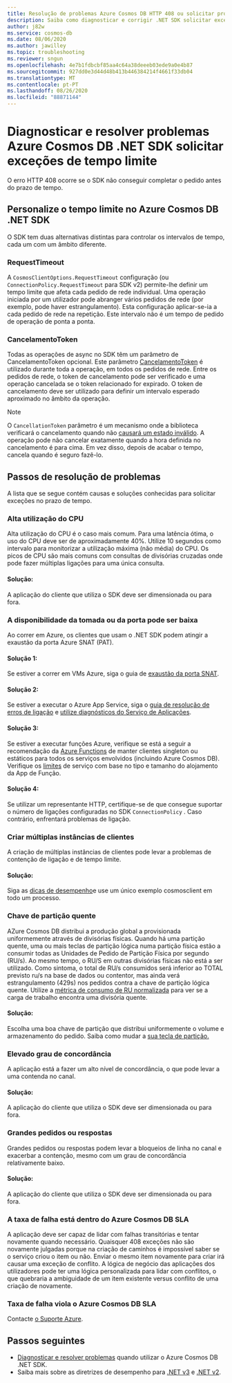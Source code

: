 ```yaml
---
title: Resolução de problemas Azure Cosmos DB HTTP 408 ou solicitar problemas de timeout com o .NET SDK
description: Saiba como diagnosticar e corrigir .NET SDK solicitar exceções de tempo limite.
author: j82w
ms.service: cosmos-db
ms.date: 08/06/2020
ms.author: jawilley
ms.topic: troubleshooting
ms.reviewer: sngun
ms.openlocfilehash: 4e7b1fdbcbf85aa4c64a38deeeb03ede9a0e4b87
ms.sourcegitcommit: 927dd0e3d44d48b413b446384214f4661f33db04
ms.translationtype: MT
ms.contentlocale: pt-PT
ms.lasthandoff: 08/26/2020
ms.locfileid: "88871144"
---
```

# <a name="diagnose-and-troubleshoot-azure-cosmos-db-net-sdk-request-timeout-exceptions"></a>Diagnosticar e resolver problemas Azure Cosmos DB .NET SDK solicitar exceções de tempo limite
O erro HTTP 408 ocorre se o SDK não conseguir completar o pedido antes do prazo de tempo.

## <a name="customize-the-timeout-on-the-azure-cosmos-db-net-sdk"></a>Personalize o tempo limite no Azure Cosmos DB .NET SDK

O SDK tem duas alternativas distintas para controlar os intervalos de tempo, cada um com um âmbito diferente.

### <a name="requesttimeout"></a>RequestTimeout

A `CosmosClientOptions.RequestTimeout` configuração (ou `ConnectionPolicy.RequestTimeout` para SDK v2) permite-lhe definir um tempo limite que afeta cada pedido de rede individual. Uma operação iniciada por um utilizador pode abranger vários pedidos de rede (por exemplo, pode haver estrangulamento). Esta configuração aplicar-se-ia a cada pedido de rede na repetição. Este intervalo não é um tempo de pedido de operação de ponta a ponta.

### <a name="cancellationtoken"></a>CancelamentoToken

Todas as operações de async no SDK têm um parâmetro de CancelamentoToken opcional. Este parâmetro [CancelamentoToken](https://docs.microsoft.com/dotnet/standard/threading/how-to-listen-for-cancellation-requests-by-polling) é utilizado durante toda a operação, em todos os pedidos de rede. Entre os pedidos de rede, o token de cancelamento pode ser verificado e uma operação cancelada se o token relacionado for expirado. O token de cancelamento deve ser utilizado para definir um intervalo esperado aproximado no âmbito da operação.

> [!NOTE]
> O `CancellationToken` parâmetro é um mecanismo onde a biblioteca verificará o cancelamento quando não [causará um estado inválido](https://devblogs.microsoft.com/premier-developer/recommended-patterns-for-cancellationtoken/). A operação pode não cancelar exatamente quando a hora definida no cancelamento é para cima. Em vez disso, depois de acabar o tempo, cancela quando é seguro fazê-lo.

## <a name="troubleshooting-steps"></a>Passos de resolução de problemas
A lista que se segue contém causas e soluções conhecidas para solicitar exceções no prazo de tempo.

### <a name="high-cpu-utilization"></a>Alta utilização do CPU
Alta utilização do CPU é o caso mais comum. Para uma latência ótima, o uso do CPU deve ser de aproximadamente 40%. Utilize 10 segundos como intervalo para monitorizar a utilização máxima (não média) do CPU. Os picos de CPU são mais comuns com consultas de divisórias cruzadas onde pode fazer múltiplas ligações para uma única consulta.

#### <a name="solution"></a>Solução:
A aplicação do cliente que utiliza o SDK deve ser dimensionada ou para fora.

### <a name="socket-or-port-availability-might-be-low"></a>A disponibilidade da tomada ou da porta pode ser baixa
Ao correr em Azure, os clientes que usam o .NET SDK podem atingir a exaustão da porta Azure SNAT (PAT).

#### <a name="solution-1"></a>Solução 1:
Se estiver a correr em VMs Azure, siga o guia de [exaustão da porta SNAT](troubleshoot-dot-net-sdk.md#snat).

#### <a name="solution-2"></a>Solução 2:
Se estiver a executar o Azure App Service, siga o [guia de resolução de erros de ligação](../app-service/troubleshoot-intermittent-outbound-connection-errors.md#cause) e [utilize diagnósticos do Serviço de Aplicações](https://azure.github.io/AppService/2018/03/01/Deep-Dive-into-TCP-Connections-in-App-Service-Diagnostics.html).

#### <a name="solution-3"></a>Solução 3:
Se estiver a executar funções Azure, verifique se está a seguir a recomendação da [Azure Functions](../azure-functions/manage-connections.md#static-clients) de manter clientes singleton ou estáticos para todos os serviços envolvidos (incluindo Azure Cosmos DB). Verifique os [limites](../azure-functions/functions-scale.md#service-limits) de serviço com base no tipo e tamanho do alojamento da App de Função.

#### <a name="solution-4"></a>Solução 4:
Se utilizar um representante HTTP, certifique-se de que consegue suportar o número de ligações configuradas no SDK `ConnectionPolicy` . Caso contrário, enfrentará problemas de ligação.

### <a name="create-multiple-client-instances"></a>Criar múltiplas instâncias de clientes
A criação de múltiplas instâncias de clientes pode levar a problemas de contenção de ligação e de tempo limite.

#### <a name="solution"></a>Solução:
Siga as [dicas de desempenho](performance-tips-dotnet-sdk-v3-sql.md#sdk-usage)e use um único exemplo cosmosclient em todo um processo.

### <a name="hot-partition-key"></a>Chave de partição quente
AZure Cosmos DB distribui a produção global a provisionada uniformemente através de divisórias físicas. Quando há uma partição quente, uma ou mais teclas de partição lógica numa partição física estão a consumir todas as Unidades de Pedido de Partição Física por segundo (RU/s). Ao mesmo tempo, o RU/S em outras divisórias físicas não está a ser utilizado. Como sintoma, o total de RU/s consumidos será inferior ao TOTAL previsto ru/s na base de dados ou contentor, mas ainda verá estrangulamento (429s) nos pedidos contra a chave de partição lógica quente. Utilize a [métrica de consumo de RU normalizada](monitor-normalized-request-units.md) para ver se a carga de trabalho encontra uma divisória quente. 

#### <a name="solution"></a>Solução:
Escolha uma boa chave de partição que distribui uniformemente o volume e armazenamento do pedido. Saiba como mudar a [sua tecla de partição.](https://devblogs.microsoft.com/cosmosdb/how-to-change-your-partition-key/)

### <a name="high-degree-of-concurrency"></a>Elevado grau de concordância
A aplicação está a fazer um alto nível de concordância, o que pode levar a uma contenda no canal.

#### <a name="solution"></a>Solução:
A aplicação do cliente que utiliza o SDK deve ser dimensionada ou para fora.

### <a name="large-requests-or-responses"></a>Grandes pedidos ou respostas
Grandes pedidos ou respostas podem levar a bloqueios de linha no canal e exacerbar a contenção, mesmo com um grau de concordância relativamente baixo.

#### <a name="solution"></a>Solução:
A aplicação do cliente que utiliza o SDK deve ser dimensionada ou para fora.

### <a name="failure-rate-is-within-the-azure-cosmos-db-sla"></a>A taxa de falha está dentro do Azure Cosmos DB SLA
A aplicação deve ser capaz de lidar com falhas transitórias e tentar novamente quando necessário. Quaisquer 408 exceções não são novamente julgadas porque na criação de caminhos é impossível saber se o serviço criou o item ou não. Enviar o mesmo item novamente para criar irá causar uma exceção de conflito. A lógica de negócio das aplicações dos utilizadores pode ter uma lógica personalizada para lidar com conflitos, o que quebraria a ambiguidade de um item existente versus conflito de uma criação de novamente.

### <a name="failure-rate-violates-the-azure-cosmos-db-sla"></a>Taxa de falha viola o Azure Cosmos DB SLA
Contacte [o Suporte Azure](https://aka.ms/azure-support).

## <a name="next-steps"></a>Passos seguintes
* [Diagnosticar e resolver problemas](troubleshoot-dot-net-sdk.md) quando utilizar o Azure Cosmos DB .NET SDK.
* Saiba mais sobre as diretrizes de desempenho para [.NET v3](performance-tips-dotnet-sdk-v3-sql.md) e [.NET v2](performance-tips.md).
